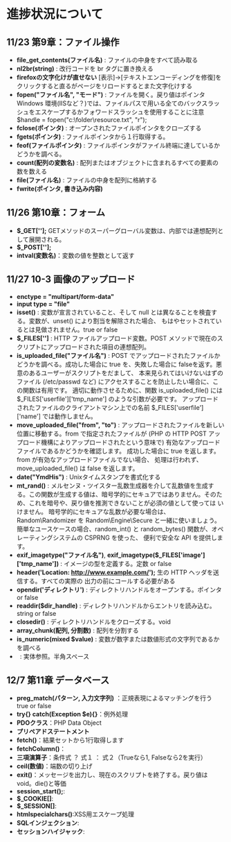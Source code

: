 # 進捗状況について
## 11/23 第9章：ファイル操作
* **file_get_contents(ファイル名)** : ファイルの中身をすべて読み取る
* **nl2br(string)** : 改行コードを br タグに置き換える 
* **firefoxの文字化けが直せない** [表示]→[テキストエンコーディングを修復]をクリックすると直るがページをリロードするとまた文字化けする
* **fopen("ファイル名", "モード")** : ファイルを開く。戻り値はポインタ  
    Windows 環境(IISなど？)では、ファイルパスで用いる全てのバックスラッシュをエスケープするかフォワードスラッシュを使用することに注意
    $handle = fopen("c:\\folder\\resource.txt", "r");
* **fclose(ポインタ)** : オープンされたファイルポインタをクローズする
* **fgets(ポインタ)** : ファイルポインタから１行取得する。
* **feof(ファイルポインタ)** : ファイルポインタがファイル終端に達しているかどうかを調べる。
* **count(配列の変数名)** :  配列またはオブジェクトに含まれるすべての要素の数を数える
* **file(ファイル名)** : ファイルの中身を配列に格納する
* **fwrite(ポインタ, 書き込み内容)**

## 11/26 第10章：フォーム
* **$_GET[''];**
GETメソッドのスーパーグローバル変数は、内部では連想配列として展開される。
* **$_POST[''];**
* **intval(変数名)**：変数の値を整数として返す

## 11/27 10-3 画像のアップロード
* **enctype = "multipart/form-data"**
* **input type = "file"**
* **isset()** : 変数が宣言されていること、そして null とは異なることを検査する。変数が、unset() により割当を解除された場合、 もはやセットされているとは見做されません。true or false
* **$_FILES['']** : HTTP ファイルアップロード変数。POST メソッドで現在のスクリプトにアップロードされた項目の連想配列。
* **is_uploaded_file("ファイル名")** : POST でアップロードされたファイルかどうかを調べる。成功した場合に true を、失敗した場合に falseを返す。悪意のあるユーザーがスクリプトをだまして、 本来見られてはいけないはずのファイル (/etc/passwd など) にアクセスすることを防止したい場合に、この関数は有用です。
適切に動作させるために、関数 is_uploaded_file() には $_FILES['userfile']['tmp_name'] のような引数が必要です。 アップロードされたファイルのクライアントマシン上での名前 $_FILES['userfile']['name'] では動作しません。
* **move_uploaded_file("from", "to")** : アップロードされたファイルを新しい位置に移動する。from で指定されたファイルが (PHP の HTTP POST アップロード機構によりアップロードされたという意味で) 有効なアップロードファイルであるかどうかを確認します。 成功した場合に true を返します。from が有効なアップロードファイルでない場合、 処理は行われず、move_uploaded_file() は false を返します。
* **date("YmdHis")** : Unixタイムスタンプを書式化する
* **mt_rand()** : メルセンヌ・ツイスター乱数生成器を介して乱数値を生成する。この関数が生成する値は、暗号学的にセキュアではありません。そのため、これを暗号や、戻り値を推測できないことが必須の値として使っては いけません。
暗号学的にセキュアな乱数が必要な場合は、Random\Randomizer を Random\Engine\Secure と一緒に使いましょう。簡単なユースケースの場合、random_int() と random_bytes() 関数が、オペレーティングシステムの CSPRNG を使った、 便利で安全な API を提供します。
* **exif_imagetype("ファイル名")**, **exif_imagetype($_FILES['image']['tmp_name'])** : イメージの型を定義する。定数 or false
* **header('Location: http://www.example.com/');** 生の HTTP ヘッダを送信する。すべての実際の 出力の前にコールする必要がある
* **opendir('ディレクトリ')** : ディレクトリハンドルをオープンする。ポインタ or false
* **readdir($dir_handle)** : ディレクトリハンドルからエントリを読み込む。string or false
* **closedir()** : ディレクトリハンドルをクローズする。void
* **array_chunk(配列, 分割数)** : 配列を分割する
* **is_numeric(mixed $value)** : 変数が数字または数値形式の文字列であるかを調べる
* **&nbsp;** : 実体参照。半角スペース

## 12/7 第11章 データベース
* **preg_match(パターン, 入力文字列)** ：正規表現によるマッチングを行う true or false
* **try{} catch(Exception $e){}**：例外処理
* **PDOクラス**：PHP Data Object
* **プリペアドステートメント**
* **fetch()**：結果セットから1行取得します
* **fetchColumn()**：
* **三項演算子**：条件式 ？ 式１ ： 式２（Trueなら1, Falseなら2を実行）
* **ceil(数値)**：端数の切り上げ
* **exit()**：メッセージを出力し、現在のスクリプトを終了する。戻り値はvoid。die()と等価
* **session_start();**: 
* **$_COOKIE[]**: 
* **$_SESSION[]**: 
* **htmlspecialchars()**:XSS用エスケープ処理
* **SQLインジェクション**:
* **セッションハイジャック**: